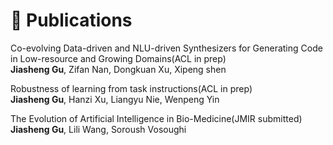 
# 📝 Publications 

Co-evolving Data-driven and NLU-driven Synthesizers for Generating Code in Low-resource and Growing Domains(ACL in prep)  
**Jiasheng Gu**, Zifan Nan, Dongkuan Xu, Xipeng shen


Robustness of learning from task instructions(ACL in prep)  
**Jiasheng Gu**, Hanzi Xu, Liangyu Nie, Wenpeng Yin


The Evolution of Artificial Intelligence in Bio-Medicine(JMIR submitted)  
**Jiasheng Gu**, Lili Wang, Soroush Vosoughi 
